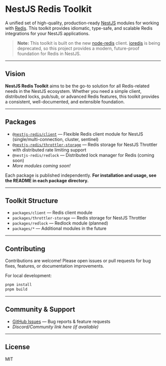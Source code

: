# NestJS Redis Toolkit

A unified set of high-quality, production-ready [NestJS](https://nestjs.com/) modules for working with [Redis](https://redis.io/). This toolkit provides idiomatic, type-safe, and scalable Redis integrations for your NestJS applications.

> **Note:** This toolkit is built on the new [node-redis](https://github.com/redis/node-redis) client. [ioredis](https://github.com/luin/ioredis) is being deprecated, so this project provides a modern, future-proof foundation for Redis in NestJS.

---

## Vision

**NestJS Redis Toolkit** aims to be the go-to solution for all Redis-related needs in the NestJS ecosystem. Whether you need a simple client, distributed locks, pub/sub, or advanced Redis features, this toolkit provides a consistent, well-documented, and extensible foundation.

---

## Packages

- [`@nestjs-redis/client`](./packages/client) — Flexible Redis client module for NestJS (single/multi-connection, cluster, sentinel)
- [`@nestjs-redis/throttler-storage`](./packages/throttler-storage) — Redis storage for NestJS Throttler with distributed rate limiting support
- `@nestjs-redis/redlock` — Distributed lock manager for Redis (coming soon)
- _More modules coming soon!_

Each package is published independently. **For installation and usage, see the README in each package directory.**

---

## Toolkit Structure

- `packages/client` — Redis client module
- `packages/throttler-storage` — Redis storage for NestJS Throttler
- `packages/redlock` — Redlock module (planned)
- `packages/*` — Additional modules in the future

---

## Contributing

Contributions are welcome! Please open issues or pull requests for bug fixes, features, or documentation improvements.

For local development:

```bash
pnpm install
pnpm build
```

---

## Community & Support

- [GitHub Issues](https://github.com/your-org/nestjs-redis/issues) — Bug reports & feature requests
- _Discord/Community link here (if available)_

---

## License

MIT
